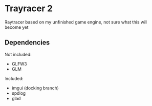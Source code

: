# Trayracer 2
Raytracer based on my unfinished game engine, not sure what this will become yet

## Dependencies
Not included:
- GLFW3
- GLM

Included:
- imgui (docking branch)
- spdlog
- glad

